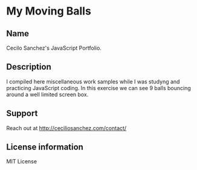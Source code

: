 # My Moving Balls


## Name

Cecilo Sanchez's JavaScript Portfolio.

## Description

I compiled here miscellaneous work samples while I was studyng and practicing JavaScript coding. In this exercise we can see 9 balls bouncing around a well limited screen box.

## Support

Reach out at http://ceciliosanchez.com/contact/

## License information

MIT License
